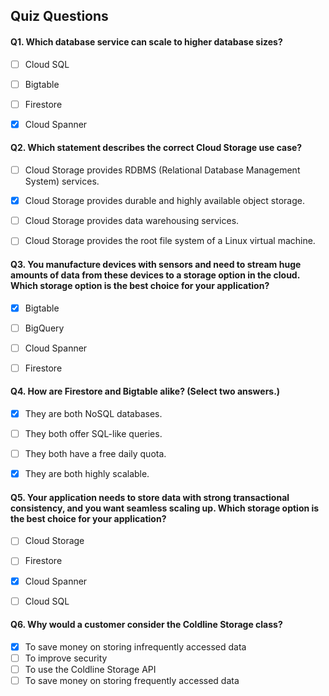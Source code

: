 ## Quiz Questions

#### Q1. Which database service can scale to higher database sizes?

- [ ] Cloud SQL
- [ ] Bigtable
- [ ] Firestore
- [x] Cloud Spanner


#### Q2. Which statement describes the correct Cloud Storage use case?

- [ ] Cloud Storage provides RDBMS (Relational Database Management System) services.  
- [x] Cloud Storage provides durable and highly available object storage.
- [ ] Cloud Storage provides data warehousing services.
- [ ] Cloud Storage provides the root file system of a Linux virtual machine.


#### Q3. You manufacture devices with sensors and need to stream huge amounts of data from these devices to a storage option in the cloud. Which storage option is the best choice for your application?

- [x] Bigtable
- [ ] BigQuery
- [ ] Cloud Spanner
- [ ] Firestore


#### Q4. How are Firestore and Bigtable alike? (Select two answers.)

- [x] They are both NoSQL databases.
- [ ] They both offer SQL-like queries.
- [ ] They both have a free daily quota.
- [x] They are both highly scalable.


#### Q5. Your application needs to store data with strong transactional consistency, and you want seamless scaling up. Which storage option is the best choice for your application?

- [ ] Cloud Storage
- [ ] Firestore
- [x] Cloud Spanner
- [ ] Cloud SQL


#### Q6. Why would a customer consider the Coldline Storage class?

- [x] To save money on storing infrequently accessed data
- [ ] To improve security
- [ ] To use the Coldline Storage API
- [ ] To save money on storing frequently accessed data

